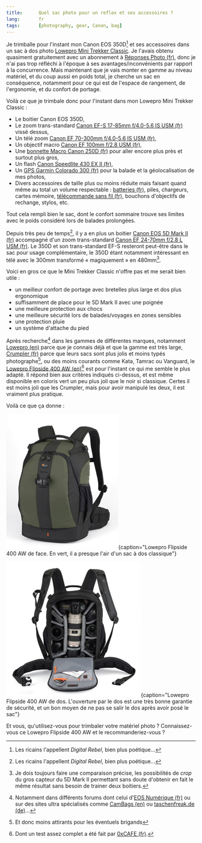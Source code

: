 ```yaml
---
title:      Quel sac photo pour un reflex et ses accessoires ?
lang:       fr
tags:       [photography, gear, Canon, bag]
---
```


Je trimballe pour l'instant mon Canon EOS 350D[^1] et ses accessoires dans un sac à dos photo [Lowepro Mini Trekker Classic](http://www.google.fr/images?hl=fr&q=lowepro+Mini+Trekker+Classic). Je l'avais obtenu quasiment gratuitement avec un abonnement à [Réponses Photo (fr)](http://fr.wikipedia.org/wiki/R%C3%A9ponses_Photo), donc je n'ai pas trop réfléchi à l'époque à ses avantages/inconvénients par rapport à la concurrence. Mais maintenant que je vais monter en gamme au niveau matériel, et du coup aussi en poids total, je cherche un sac en conséquence, notamment pour ce qui est de l'espace de rangement, de l'ergonomie, et du confort de portage.


[^1]: Les ricains l'appellent *Digital Rebel*, bien plus poétique…

Voilà ce que je trimbale donc pour l'instant dans mon Lowepro Mini Trekker Classic :

- Le boitier Canon EOS 350D,
- Le zoom trans-standard [Canon EF-S 17-85mm f/4.0-5.6 IS USM (fr)](http://www.amazon.fr/dp/B0002XNRG4/gasteroprod-21) vissé dessus,
- Un télé zoom [Canon EF 70-300mm f/4.0-5.6 IS USM (fr)](http://www.amazon.fr/dp/B000B84KB6/gasteroprod-21),
- Un objectif macro [Canon EF 100mm f/2.8 USM (fr)](http://www.amazon.fr/dp/B00005KHRX/gasteroprod-21),
- Une [bonnette Macro Canon 250D (fr)](http://www.amazon.fr/dp/B00008AZZI/gasteroprod-21) pour aller encore plus près et surtout plus gros,
- Un flash [Canon Speedlite 430 EX II (fr)](http://www.amazon.fr/dp/B001AXFV5A/gasteroprod-21),
- Un [GPS Garmin Colorado 300 (fr)](http://www.amazon.fr/dp/B0012XKCXO/gasteroprod-21) pour la balade et la géolocalisation de mes photos,
- Divers accessoires de taille plus ou moins réduite mais faisant quand même au total un volume respectable : [batteries (fr)](http://www.amazon.fr/dp/B000ZNY2O2/gasteroprod-21), piles, chargeurs, cartes mémoire, [télécommande sans fil (fr)](http://www.amazon.fr/dp/B00005LLPA/gasteroprod-21), bouchons d'objectifs de rechange, stylos, etc.

Tout cela rempli bien le sac, dont le confort sommaire trouve ses limites avec le poids considéré lors de balades prolongées.

Depuis très peu de temps[^1], il y a en plus un boitier [Canon EOS 5D Mark II (fr)](http://www.amazon.fr/dp/B001G7PBIC/gasteroprod-21) accompagné d'un zoom trans-standard [Canon EF 24-70mm f/2.8 L USM (fr)](http://www.amazon.fr/dp/B00007EE8M). Le 350D et son trans-standard EF-S resteront peut-être dans le sac pour usage complémentaire, le 350D étant notamment intéressant en télé avec le 300mm transformé « magiquement » en 480mm[^2].

Voici en gros ce que le Mini Trekker Classic n'offre pas et me serait bien utile :

- un meilleur confort de portage avec bretelles plus large et dos plus ergonomique
- suffisamment de place pour le 5D Mark II avec une poignée
- une meilleure protection aux chocs
- une meilleure sécurité lors de balades/voyages en zones sensibles
- une protection pluie
- un système d'attache du pied

Après recherche[^3] dans les gammes de différentes marques, notamment [Lowepro (en)](http://www.lowepro.com/) parce que je connais déjà et que la gamme est très large, [Crumpler (fr)](http://www.crumpler.fr/?categroy=Photo_Bags&page=products&category=3) parce que leurs sacs sont plus jolis et moins typés photographe[^4], ou des moins courants comme Kata, Tamrac ou Vanguard, le [Lowepro Flipside 400 AW (en)](http://products.lowepro.com/product/Flipside-400%20AW,2116.htm)[^5] est pour l'instant ce qui me semble le plus adapté. Il répond bien aux critères indiqués ci-dessus, et est même disponible en coloris vert un peu plus joli que le noir si classique. Certes il est moins joli que les Crumpler, mais pour avoir manipulé les deux, il est vraiment plus pratique.

Voilà ce que ça donne :

![](lowepro-flipside-400-aw-1.jpg){caption="Lowepro Flipside 400 AW de face. En vert, il a presque l'air d'un sac à dos classique"}

![](lowepro-flipside-400-aw-2.jpg){caption="Lowepro Flipside 400 AW de dos. L'ouverture par le dos est une très bonne garantie de sécurité, et un bon moyen de ne pas se salir le dos après avoir posé le sac"}


Et vous, qu'utilisez-vous pour trimbaler votre matériel photo ? Connaissez-vous ce Lowepro Flipside 400 AW et le recommanderiez-vous ?



[^1]: Canon a du mal à livrer ses distributeurs, mais le Père Noël l'a peut-être aidé à améliorer sa logistique…

[^2]: Je dois toujours faire une comparaison précise, les possibilités de *crop* du gros capteur du 5D Mark II permettant sans doute d'obtenir en fait le même résultat sans besoin de trainer deux boitiers.

[^3]: Notamment dans différents forums dont celui d'[EOS Numérique (fr)](http://www.eos-numerique.com/forums/f35/sacs-photo-les-marques-et-modeles-vos-avis-et-commentaires-50504/) ou sur des sites ultra spécialisés comme [CamBags (en)](http://www.cambags.com/camera_bag_mainpage.htm) ou [taschenfreak.de (de)](http://taschenfreak.de/indexliste.htm)…

[^4]: Et donc moins attirants pour les éventuels brigands

[^5]: Dont un test assez complet a été fait par [0xCAFE (fr)](http://bloguedegeek.net/2008/10/28/lowepro-flipside-400-aw-sac-a-dos-pour-photographe-evaluation/).
